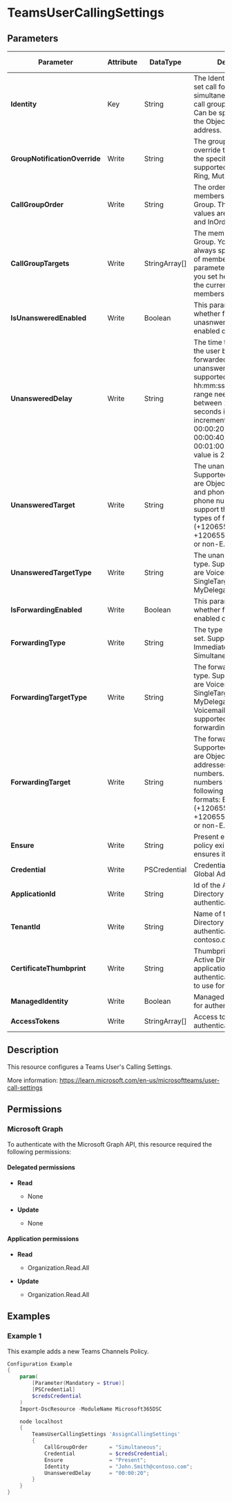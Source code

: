﻿# TeamsUserCallingSettings

## Parameters

| Parameter | Attribute | DataType | Description | Allowed Values |
| --- | --- | --- | --- | --- |
| **Identity** | Key | String | The Identity of the user to set call forwarding, simultaneous ringing and call group settings for. Can be specified using the ObjectId or the SIP address. | |
| **GroupNotificationOverride** | Write | String | The group notification override that will be set on the specified user. The supported values are Ring, Mute and Banner. | `Ring`, `Mute`, `Banner` |
| **CallGroupOrder** | Write | String | The order in which to call members of the Call Group. The supported values are Simultaneous and InOrder. | |
| **CallGroupTargets** | Write | StringArray[] | The members of the Call Group. You need to always specify the full set of members as the parameter value. What you set here will overwrite the current call group membership. | |
| **IsUnansweredEnabled** | Write | Boolean | This parameter controls whether forwarding for unasnwered calls is enabled or not. | |
| **UnansweredDelay** | Write | String | The time the call will ring the user before it is forwarded to the unanswered target. The supported format is hh:mm:ss and the delay range needs to be between 10 and 60 seconds in 10 seconds increments, i.e. 00:00:10, 00:00:20, 00:00:30, 00:00:40, 00:00:50 and 00:01:00. The default value is 20 seconds. | |
| **UnansweredTarget** | Write | String | The unanswered target. Supported type of values are ObjectId, SIP address and phone number. For phone numbers we support the following types of formats: E.164 (+12065551234 or +1206555000;ext=1234) or non-E.164 like 1234. | |
| **UnansweredTargetType** | Write | String | The unanswered target type. Supported values are Voicemail, SingleTarget, MyDelegates and Group. | `Group`, `MyDelegates`, `SingleTarget`, `Voicemail` |
| **IsForwardingEnabled** | Write | Boolean | This parameter controls whether forwarding is enabled or not. | |
| **ForwardingType** | Write | String | The type of forwarding to set. Supported values are Immediate and Simultaneous | `Immediate`, `Simultaneous` |
| **ForwardingTargetType** | Write | String | The forwarding target type. Supported values are Voicemail, SingleTarget, MyDelegates and Group. Voicemail is only supported for Immediate forwarding. | `Group`, `MyDelegates`, `SingleTarget`, `Voicemail` |
| **ForwardingTarget** | Write | String | The forwarding target. Supported types of values are ObjectId's, SIP addresses and phone numbers. For phone numbers we support the following types of formats: E.164 (+12065551234 or +1206555000;ext=1234) or non-E.164 like 1234. | |
| **Ensure** | Write | String | Present ensures the policy exists, absent ensures it is removed. | `Present`, `Absent` |
| **Credential** | Write | PSCredential | Credentials of the Teams Global Admin. | |
| **ApplicationId** | Write | String | Id of the Azure Active Directory application to authenticate with. | |
| **TenantId** | Write | String | Name of the Azure Active Directory tenant used for authentication. Format contoso.onmicrosoft.com | |
| **CertificateThumbprint** | Write | String | Thumbprint of the Azure Active Directory application's authentication certificate to use for authentication. | |
| **ManagedIdentity** | Write | Boolean | Managed ID being used for authentication. | |
| **AccessTokens** | Write | StringArray[] | Access token used for authentication. | |


## Description

This resource configures a Teams User's Calling Settings.

More information: https://learn.microsoft.com/en-us/microsoftteams/user-call-settings

## Permissions

### Microsoft Graph

To authenticate with the Microsoft Graph API, this resource required the following permissions:

#### Delegated permissions

- **Read**

    - None

- **Update**

    - None

#### Application permissions

- **Read**

    - Organization.Read.All

- **Update**

    - Organization.Read.All

## Examples

### Example 1

This example adds a new Teams Channels Policy.

```powershell
Configuration Example
{
    param(
        [Parameter(Mandatory = $true)]
        [PSCredential]
        $credsCredential
    )
    Import-DscResource -ModuleName Microsoft365DSC

    node localhost
    {
        TeamsUserCallingSettings 'AssignCallingSettings'
        {
            CallGroupOrder       = "Simultaneous";
            Credential           = $credsCredential;
            Ensure               = "Present";
            Identity             = "John.Smith@contoso.com";
            UnansweredDelay      = "00:00:20";
        }
    }
}
```

